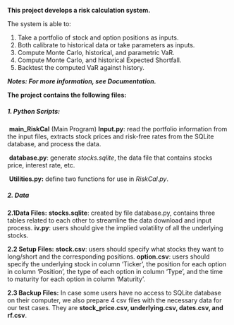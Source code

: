 **This project develops a risk calculation system.** 

The system is able to:

1. Take a portfolio of stock and option positions as inputs.
2. Both calibrate to historical data or take parameters as inputs.
3. Compute Monte Carlo, historical, and parametric VaR.
4. Compute Monte Carlo, and historical Expected Shortfall.
5. Backtest the computed VaR against history.

***Notes: For more information, see Documentation.***



**The project contains the following files:**

##### 1. Python Scripts:

​	**main_RiskCal** (Main Program)
​	**Input.py**: read the portfolio information from the input files, extracts stock prices and risk-free rates from the SQLite database, and process the data. 

​	**database.py**: generate *stocks.sqlite*, the data file that contains stocks price, interest rate, etc. 

​	**Utilities.py:** define two functions for use in *RiskCal.py*.

##### 2. Data

**2.1Data Files:**
	**stocks.sqlite**: created by file database.py, contains three tables related to each other to streamline the data download and input process.
	**iv.py**: users should give the implied volatility of all the underlying stocks.

**2.2 Setup Files:**
	**stock.csv**: users should specify what stocks they want to long/short and the corresponding positions. 
	**option.csv**: users should specify the underlying stock in column ‘Ticker’, the position for each option in column ‘Position’, the type of each option in column ‘Type’, and the time to maturity for each option in column ‘Maturity’. 

**2.3 Backup Files:** In case some users have no access to SQLite database on their computer, we also prepare 4 csv files with the necessary data for our test cases. They are **stock_price.csv, underlying.csv, dates.csv, and rf.csv**.

